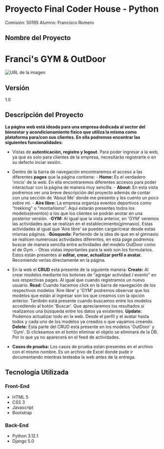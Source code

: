 # Proyecto Final Coder House - Python

Comisión: 50195
Alumno: Francisco Romero

## Nombre del Proyecto
# **Franci's GYM & OutDoor**

![URL de la imagen](https://i.imgur.com/zhwhbLs.png)



## Versión
1.0

## Descripción del Proyecto

**La página web está ideada para una empresa dedicada al sector del bienestar y acondicionamiento físico que utiliza la misma como plataforma para/con sus clientes. En ella podremos encontrar las siguientes funcionalidades:**

  - Vistas de **autenticación, registro y logout**. Para poder ingresar a la web, ya que es solo para clientes de la empresa, necesitarás registrarte o en su defecto inciar sesión.
  - Dentro de la barra de navegación encontraremos el acceso a las diferentes **pages** que la página contiene:
                                                                                                            - **Home:** Es el verdadero 'inicio' de la web. En ella encontraremos diferentes accesos para poder interactuar con la página de manera muy sencilla.
                                                                                                            - **About:** En esta vista podremos ver una breve descripción del proyecto además de contar con una sección de 'About Me' donde me presento y les cuento un poco sobre mí.
                                                                                                            - **Aire libre:** La empresa organiza eventos deportivos como "trekking" o "montañismo".  Aquí estarán presentes todos los modelos(eventos) a los que los clientes se podrán anotar en una posterior versión.
                                                                                                            -**GYM:** Al igual que la vista anterior, en 'GYM' veremos las actividades que se realizan en el establecimiento(gimnasio). Estas actividades al igual que 'Aire libre' se pueden cargar/crear desde estas mismas páginas.
                                                                                                            -**Búsqueda:** Partiendo de la idea de que en el gimnasio se realicen numerosas actividades diferentes, en esta page podremos buscar de manera sencilla entre actividades del modelo OutDoor como el de Gym.
                                                                                                            - Otras vistas importantes para la web son los formularios. Estos están presentes al **editar, crear, actualizar perfil o avatar.** Recomiendo verlas directamente en la página.
                                                                                                         

- En la web el **CRUD** está presente de la siguiente manera:
                                                          **Create:** Al crear modelos mediante los botones de "agregar actividad / evento" en sus respectivas pages. Al igual que cuando registramos un nuevo usuario.
                                                          **Read:** Cuando hacemos click en la barra de navegación de los respectivos modelos 'Aire libre' y 'GYM' podremos observar que los modelos que están al ingresar son los que creamos con la opción anterior.
                                                                    También está presente cuando buscamos entre los modelos accediendo al botón 'Buscar'. Que apreciaremos los resultados si realizamos una búsqueda entre los datos ya existentes.
                                                          **Update:** Podemos actualizar todo en la web. Desde el perfil y el avatar hasta todos y cada uno de los modelos ya creados o que vayamos creando.
                                                          **Delete:** Esta parte del CRUD está presente en los modelos 'OutDoor' y 'Gym'. Si clickeamos en el botón eliminar el objeto se eliminará de la DB. Por lo que ya no aparecerá en el feed de actividades.

  
- **Casos de prueba:** Los casos de prueba están presentes en el archivo con el mismo nombre. Es un archivo de Excel donde pude ir documentando mientras testeaba la web antes de la entrega.
                                                                      
                                          
## Tecnología Utilizada
### Front-End
- HTML 5
- CSS 3
- Javascript 
- Bootstrap 
### Back-End
- Python 3.12.1
- Django 5.0

